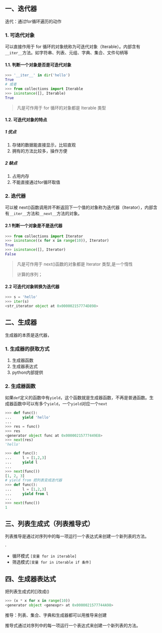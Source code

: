 ## 一、迭代器

迭代：通过for循环遍历的动作

### 1. 可迭代对象

可以直接作用于 for 循环的对象统称为可迭代对象（Iterable）。内部含有`__iter__`方法。如字符串、列表、元组、字典、集合、文件句柄等

#### 1.1. 判断一个对象是否是可迭代对象

```python
>>> '__iter__' in dir('hello')
True
# 或者
>>> from collections import Iterable
>>> isinstance([], Iterable)
True
```

> 凡是可作用于 for 循环的对象都是 Iterable 类型

#### 1.2. 可迭代对象的特点

##### 1 优点

1. 存储的数据能直接显示，比较直观
2. 拥有的方法比较多，操作方便

##### 2 缺点

1. 占用内存
2. 不能直接通过for循环取值

### 2. 迭代器

可以被 next()函数调用并不断返回下一个值的对象称为迭代器（Iterator），内部含有`__iter__`方法和`__next__`方法的对象。

#### 2.1 判断一个对象是不是迭代器

```python
>>> from collections import Iterator
>>> isinstance((x for x in range(10)), Iterator)
True
>>> isinstance([], Iterator)
False
```

> 凡是可作用于 next()函数的对象都是 Iterator 类型,是一个惰性
>
> 计算的序列；

#### 2.2 可迭代对象转换为迭代器

```python
>>> s = 'hello'
>>> iter(s)
<str_iterator object at 0x000002157774D898>
```

## 二、生成器

生成器的本质是迭代器，

### 1. 生成器的获取方式

1. 生成器函数
2. 生成器表达式
3. python内部提供

### 2. 生成器函数

如果`def`定义的函数中有`yield`，这个函数就是生成器函数，不再是普通函数。生成器函数中可以有多个`yield`，一个`yield`对应一个`next`

```python
>>> def func():
...     yield 'hello'
...
>>> res = func()
>>> res
<generator object func at 0x00000215777449E8>
>>> next(res)
'hello'
```

```python
>>> def func():
...     l = [1,2,3]
...     yield l
...
>>> next(func())
[1, 2, 3]
# yield from 把列表变成迭代器
>>> def func():
...     l = [1,2,3]
...     yield from l
...
>>> next(func())
1
```

## 三、列表生成式（列表推导式）

列表推导是通过对序列中的每一项运行一个表达式来创建一个新列表的方法。

·

- 循环模式 `[变量 for in iterable]`
- 筛选模式`[变量 for in iterable if 条件]`

## 四、生成器表达式

把列表生成式的[]改成()

```python
>>> (x * x for x in range(10))
<generator object <genexpr> at 0x0000021577744A98>
```





推导：列表、集合、字典和生成器都可以用推导来创建

推导式通过对序列中的每一项运行一个表达式来创建一个新列表的方法。